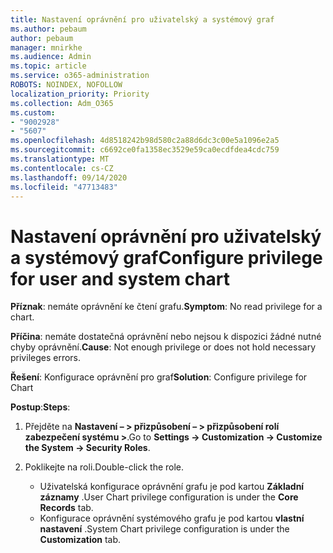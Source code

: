 ```yaml
---
title: Nastavení oprávnění pro uživatelský a systémový graf
ms.author: pebaum
author: pebaum
manager: mnirkhe
ms.audience: Admin
ms.topic: article
ms.service: o365-administration
ROBOTS: NOINDEX, NOFOLLOW
localization_priority: Priority
ms.collection: Adm_O365
ms.custom:
- "9002928"
- "5607"
ms.openlocfilehash: 4d8518242b98d580c2a88d6dc3c00e5a1096e2a5
ms.sourcegitcommit: c6692ce0fa1358ec3529e59ca0ecdfdea4cdc759
ms.translationtype: MT
ms.contentlocale: cs-CZ
ms.lasthandoff: 09/14/2020
ms.locfileid: "47713483"
---
```

# <a name="configure-privilege-for-user-and-system-chart"></a><span data-ttu-id="7d28f-102">Nastavení oprávnění pro uživatelský a systémový graf</span><span class="sxs-lookup"><span data-stu-id="7d28f-102">Configure privilege for user and system chart</span></span>

<span data-ttu-id="7d28f-103">**Příznak**: nemáte oprávnění ke čtení grafu.</span><span class="sxs-lookup"><span data-stu-id="7d28f-103">**Symptom**: No read privilege for a chart.</span></span>

<span data-ttu-id="7d28f-104">**Příčina**: nemáte dostatečná oprávnění nebo nejsou k dispozici žádné nutné chyby oprávnění.</span><span class="sxs-lookup"><span data-stu-id="7d28f-104">**Cause**: Not enough privilege or does not hold necessary privileges errors.</span></span>

<span data-ttu-id="7d28f-105">**Řešení**: Konfigurace oprávnění pro graf</span><span class="sxs-lookup"><span data-stu-id="7d28f-105">**Solution**: Configure privilege for Chart</span></span>

<span data-ttu-id="7d28f-106">**Postup**:</span><span class="sxs-lookup"><span data-stu-id="7d28f-106">**Steps**:</span></span>

1. <span data-ttu-id="7d28f-107">Přejděte na **Nastavení – > přizpůsobení – > přizpůsobení rolí zabezpečení systému >**.</span><span class="sxs-lookup"><span data-stu-id="7d28f-107">Go to **Settings -> Customization -> Customize the System -> Security Roles**.</span></span>

2. <span data-ttu-id="7d28f-108">Poklikejte na roli.</span><span class="sxs-lookup"><span data-stu-id="7d28f-108">Double-click the role.</span></span>

    - <span data-ttu-id="7d28f-109">Uživatelská konfigurace oprávnění grafu je pod kartou **Základní záznamy** .</span><span class="sxs-lookup"><span data-stu-id="7d28f-109">User Chart privilege configuration is under the **Core Records** tab.</span></span>
    - <span data-ttu-id="7d28f-110">Konfigurace oprávnění systémového grafu je pod kartou **vlastní nastavení** .</span><span class="sxs-lookup"><span data-stu-id="7d28f-110">System Chart privilege configuration is under the **Customization** tab.</span></span>
